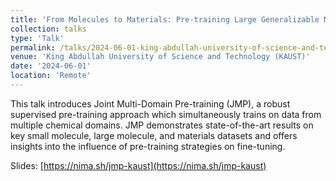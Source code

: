 ```yaml
---
title: 'From Molecules to Materials: Pre-training Large Generalizable Models for Atomic Property Prediction'
collection: talks
type: 'Talk'
permalink: /talks/2024-06-01-king-abdullah-university-of-science-and-technology-kaust-from-molecules-to-materials-pre-training-large-generalizable-models-for-atomic-property-prediction
venue: 'King Abdullah University of Science and Technology (KAUST)'
date: '2024-06-01'
location: 'Remote'
---
```


This talk introduces Joint Multi-Domain Pre-training (JMP), a robust supervised pre-training approach which simultaneously trains on data from multiple chemical domains. JMP demonstrates state-of-the-art results on key small molecule, large molecule, and materials datasets and offers insights into the influence of pre-training strategies on fine-tuning.

Slides: [https://nima.sh/jmp-kaust](https://nima.sh/jmp-kaust)

